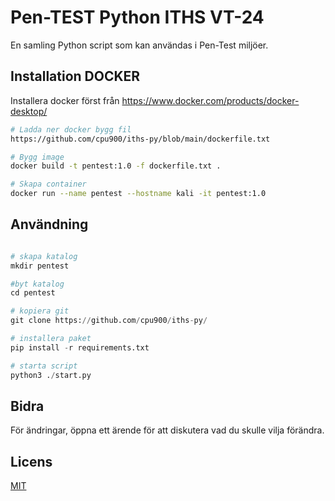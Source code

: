



# Pen-TEST Python ITHS VT-24

En samling Python script som kan användas i Pen-Test miljöer.

## Installation DOCKER

Installera docker först från https://www.docker.com/products/docker-desktop/

```bash
# Ladda ner docker bygg fil
https://github.com/cpu900/iths-py/blob/main/dockerfile.txt

# Bygg image 
docker build -t pentest:1.0 -f dockerfile.txt .

# Skapa container
docker run --name pentest --hostname kali -it pentest:1.0 
```

## Användning

```python

# skapa katalog
mkdir pentest

#byt katalog
cd pentest

# kopiera git
git clone https://github.com/cpu900/iths-py/

# installera paket
pip install -r requirements.txt

# starta script
python3 ./start.py
```

## Bidra

För ändringar, öppna ett ärende för att diskutera vad du skulle vilja förändra.

## Licens

[MIT](https://choosealicense.com/licenses/mit/)
